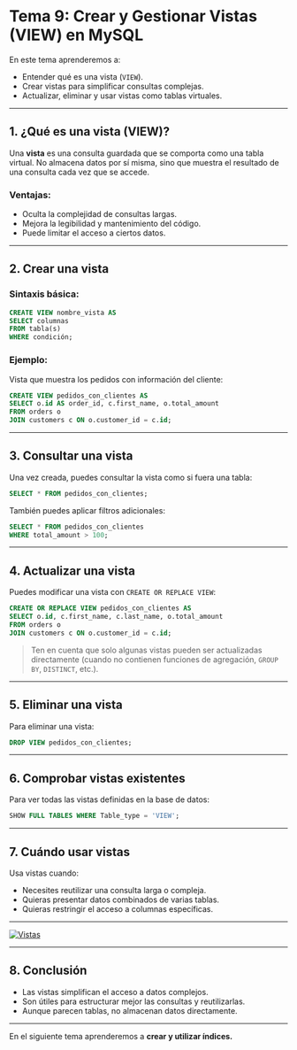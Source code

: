 # **Tema 9: Crear y Gestionar Vistas (VIEW) en MySQL**

En este tema aprenderemos a:

- Entender qué es una vista (`VIEW`).
- Crear vistas para simplificar consultas complejas.
- Actualizar, eliminar y usar vistas como tablas virtuales.

---

## **1. ¿Qué es una vista (VIEW)?**

Una **vista** es una consulta guardada que se comporta como una tabla virtual. No almacena datos por sí misma, sino que muestra el resultado de una consulta cada vez que se accede.

### **Ventajas:**

- Oculta la complejidad de consultas largas.
- Mejora la legibilidad y mantenimiento del código.
- Puede limitar el acceso a ciertos datos.

---

## **2. Crear una vista**

### **Sintaxis básica:**

```sql
CREATE VIEW nombre_vista AS
SELECT columnas
FROM tabla(s)
WHERE condición;
```

### **Ejemplo:**

Vista que muestra los pedidos con información del cliente:

```sql
CREATE VIEW pedidos_con_clientes AS
SELECT o.id AS order_id, c.first_name, o.total_amount
FROM orders o
JOIN customers c ON o.customer_id = c.id;
```

---

## **3. Consultar una vista**

Una vez creada, puedes consultar la vista como si fuera una tabla:

```sql
SELECT * FROM pedidos_con_clientes;
```

También puedes aplicar filtros adicionales:

```sql
SELECT * FROM pedidos_con_clientes
WHERE total_amount > 100;
```

---

## **4. Actualizar una vista**

Puedes modificar una vista con `CREATE OR REPLACE VIEW`:

```sql
CREATE OR REPLACE VIEW pedidos_con_clientes AS
SELECT o.id, c.first_name, c.last_name, o.total_amount
FROM orders o
JOIN customers c ON o.customer_id = c.id;
```

> Ten en cuenta que solo algunas vistas pueden ser actualizadas directamente (cuando no contienen funciones de agregación, `GROUP BY`, `DISTINCT`, etc.).

---

## **5. Eliminar una vista**

Para eliminar una vista:

```sql
DROP VIEW pedidos_con_clientes;
```

---

## **6. Comprobar vistas existentes**

Para ver todas las vistas definidas en la base de datos:

```sql
SHOW FULL TABLES WHERE Table_type = 'VIEW';
```

---

## **7. Cuándo usar vistas**

Usa vistas cuando:

- Necesites reutilizar una consulta larga o compleja.
- Quieras presentar datos combinados de varias tablas.
- Quieras restringir el acceso a columnas específicas.

---

[![Vistas](https://img.youtube.com/vi/7T5ZYN78JaM/0.jpg)](https://www.youtube.com/watch?v=7T5ZYN78JaM&list=PLzA2VyZwsq__lL586xdEFPJtV-gmYhP4N)

---

## **8. Conclusión**

- Las vistas simplifican el acceso a datos complejos.
- Son útiles para estructurar mejor las consultas y reutilizarlas.
- Aunque parecen tablas, no almacenan datos directamente.

---

En el siguiente tema aprenderemos a **crear y utilizar índices.**
